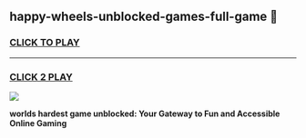 
## happy-wheels-unblocked-games-full-game 👋
<h3>
<a href="https://premium.freeplayer.one?title=happy-wheels-unblocked-games-full-game&ref=14F">CLICK TO PLAY</a></h3>
<hr>

<h3>
<a href="https://premium.freeplayer.one?title=happy-wheels-unblocked-games-full-game&ref=14F">CLICK 2 PLAY</a>
  
</h3>

<a href="https://premium.freeplayer.one?title=happy-wheels-unblocked-games-full-game&ref=12F/"><img src="https://clearcache.store/games.png"></a>


**worlds hardest game unblocked: Your Gateway to Fun and Accessible Online Gaming**
